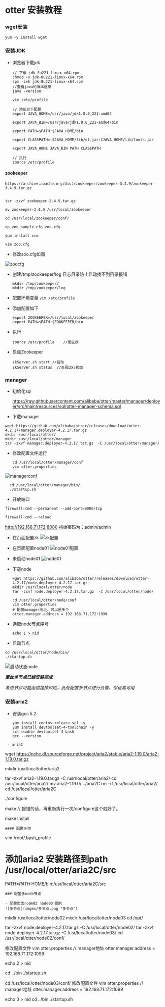 # otter 安装教程

### wget安装
  `
  yum -y install wget
  `

### 安装JDK
- 浏览器下载jdk

  ```
  // 下载 jdk-8u221-linux-x64.rpm
  chmod +x jdk-8u221-linux-x64.rpm
  rpm -ivh jdk-8u221-linux-x64.rpm
  //查看java的版本信息
  java -version

  vim /etc/profile

  // 添加以下配置
  export JAVA_HOME=/usr/java/jdk1.8.0_221-amd64

  export JAVA_BIN=/usr/java/jdk1.8.0_221-amd64/bin

  export PATH=$PATH:$JAVA_HOME/bin

  export CLASSPATH=:$JAVA_HOME/lib/dt.jar:$JAVA_HOME/lib/tools.jar

  export JAVA_HOME JAVA_BIN PATH CLASSPATH

  // 执行
  source /etc/profile
  ```

#### zookeeper

  `
  https://archive.apache.org/dist/zookeeper/zookeeper-3.4.9/zookeeper-3.4.9.tar.gz
  `

  ```

  tar -zxvf zookeeper-3.4.9.tar.gz

  mv zookeeper-3.4.9 /usr/local/zookeeper

  cd /usr/local/zookeeper/conf/

  cp zoo_sample.cfg zoo.cfg

  yum install vim

  vim zoo.cfg

  ```

- 修改zoo.cfg如图

![zoocfg](imges/zoocfg.png "zoocfg")

<!-- ![zoocfg](https://gitee.com/geyunf/Documents/blob/master/imges/zk%E9%85%8D%E7%BD%AE.png "zoocfg") -->
- 创建/tmp/zookeeper/log 日志目录防止启动找不到目录报错

  ```
  mkdir /tmp/zookeeper/
  mkdir /tmp/zookeeper/log
  ```

- 配置环境变量
`
vim /etc/profile
`
- 添加配置如下

  ```
  export ZOOKEEPER=/usr/local/zookeeper
  export PATH=$PATH:$ZOOKEEPER/bin
  ```
- 执行
  ```
  source /etc/profile    //使生效
  ```

- 启动Zookeeper
  ```
  zkServer.sh start //启动
  zkServer.sh status  //查看运行状态
  ```

### manager

- 初始化sql

  https://raw.githubusercontent.com/alibaba/otter/master/manager/deployer/src/main/resources/sql/otter-manager-schema.sql


- 下载manager
```
wget https://github.com/alibaba/otter/releases/download/otter-4.2.17/manager.deployer-4.2.17.tar.gz
mkdir /usr/local/otter/
mkdir /usr/local/otter/manager
tar -zxvf manager.deployer-4.2.17.tar.gz  -C /usr/local/otter/manager/
```

- 修改配置文件运行

  ```
  cd /usr/local/otter/manager/conf
  vim otter.properties
  ```

![managerconf](imges/managerconf.png "managerconf")

```
  cd /usr/local/otter/manager/bin/
  ./startup.sh
  ```

-  开放端口
  ```
  firewall-cmd --permanent --add-port=8080/tcp

  firewall-cmd --reload
  ```

http://192.168.71.172:8080
初始密码为：admin/admin

- 在页面配置zk
![zk配置](imges/zk配置.png "zk配置")


- 在页面配置node01
![node01配置](imges/node01配置.png "node01配置")

- 未启动node01
![node01](imges/node01.png "node01")

- 下载node

  ```
  wget https://github.com/alibaba/otter/releases/download/otter-4.2.17/node.deployer-4.2.17.tar.gz
  mkdir /usr/local/otter/node
  tar -zxvf node.deployer-4.2.17.tar.gz  -C /usr/local/otter/node/

  cd /usr/local/otter/node/conf
  vim otter.properties
  # 配置manager地址，可以是多个
  otter.manager.address = 192.168.71.172:1099
  ```

- 选取node节点序号

  `
  echo 1 > nid
  `
- 启动节点
```
cd /usr/local/otter/node/bin/
./startup.sh
```
![启动状态node](imges/启动状态node.png "启动状态node")

***至此单节点已经安装完成***

_考虑节点可能面临挂掉风险，此处配置多节点进行负载，保证高可用_
### 安装aria2

- 安装gcc 5.2
  ```
  yum install centos-release-scl -y
  yum install devtoolset-4-toolchain -y
  scl enable devtoolset-4 bash
  gcc --version
```
 - aria2

  ```
  wget https://nchc.dl.sourceforge.net/project/aria2/stable/aria2-1.19.0/aria2-1.19.0.tar.gz

  mkdir /usr/local/otter/aria2

  tar -zxvf aria2-1.19.0.tar.gz -C /usr/local/otter/aria2/
  cd /usr/local/otter/aria2/
  mv aria2-1.19.0/ ../aria2C
  rm -rf /usr/local/otter/aria2/
  cd /usr/local/otter/aria2C

  ./configure

  make  // 报错的话，再重新执行一次/configure这个就好了。

  make install
  ```
#### 配置环境
  ```
  vim /root/.bash_profile
  # 添加aria2 安装路径到path    /usr/local/otter/aria2C/src
  PATH=$PATH:$HOME/bin:/usr/local/otter/aria2C/src
  ```
### 配置多node节点

- 配置页面node02 node03 图片
![多节点](imges/多节点.png "多节点")

  ```
  mkdir /usr/local/otter/node02
  mkdir /usr/local/otter/node03
  cd /opt/

  tar -zxvf node.deployer-4.2.17.tar.gz -C /usr/local/otter/node02/
  tar -zxvf node.deployer-4.2.17.tar.gz -C /usr/local/otter/node03/
  cd /usr/local/otter/node02/conf/

  修改配置文件
  vim otter.properties
  // manager地址
  otter.manager.address = 192.168.71.172:1099

  echo 2 > nid

  cd ../bin
  ./startup.sh

  cd /usr/local/otter/node03/conf/
  修改配置文件
  vim otter.properties
  // manager地址
  otter.manager.address = 192.168.71.172:1099

  echo 3 > nid
  cd ../bin
  ./startup.sh
```
